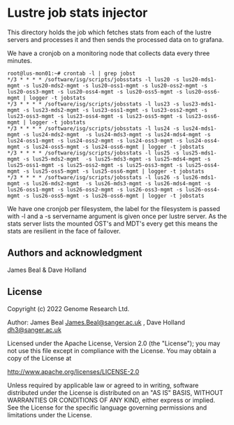 # Lustre job stats injector

This directory holds the job which fetches stats from each of the 
lustre servers and processes it and then sends the processed data
on to grafana.

We have a cronjob on a monitoring node that collects data every 
three minutes.

```
root@lus-mon01:~# crontab -l | grep jobst
*/3 * * * * /software/isg/scripts/jobsstats -l lus20 -s lus20-mds1-mgmt -s lus20-mds2-mgmt -s lus20-oss1-mgmt -s lus20-oss2-mgmt -s lus20-oss3-mgmt -s lus20-oss4-mgmt -s lus20-oss5-mgmt -s lus20-oss6-mgmt | logger -t jobstats
*/3 * * * * /software/isg/scripts/jobsstats -l lus23 -s lus23-mds1-mgmt -s lus23-mds2-mgmt -s lus23-oss1-mgmt -s lus23-oss2-mgmt -s lus23-oss3-mgmt -s lus23-oss4-mgmt -s lus23-oss5-mgmt -s lus23-oss6-mgmt | logger -t jobstats
*/3 * * * * /software/isg/scripts/jobsstats -l lus24 -s lus24-mds1-mgmt -s lus24-mds2-mgmt  -s lus24-mds3-mgmt -s lus24-mds4-mgmt -s lus24-oss1-mgmt -s lus24-oss2-mgmt -s lus24-oss3-mgmt -s lus24-oss4-mgmt -s lus24-oss5-mgmt -s lus24-oss6-mgmt | logger -t jobstats
*/3 * * * * /software/isg/scripts/jobsstats -l lus25 -s lus25-mds1-mgmt -s lus25-mds2-mgmt  -s lus25-mds3-mgmt -s lus25-mds4-mgmt -s lus25-oss1-mgmt -s lus25-oss2-mgmt -s lus25-oss3-mgmt -s lus25-oss4-mgmt -s lus25-oss5-mgmt -s lus25-oss6-mgmt | logger -t jobstats
*/3 * * * * /software/isg/scripts/jobsstats -l lus26 -s lus26-mds1-mgmt -s lus26-mds2-mgmt  -s lus26-mds3-mgmt -s lus26-mds4-mgmt -s lus26-oss1-mgmt -s lus26-oss2-mgmt -s lus26-oss3-mgmt -s lus26-oss4-mgmt -s lus26-oss5-mgmt -s lus26-oss6-mgmt | logger -t jobstats
```

We have one cronjob per filesystem, the label for the filesystem
is passed with -l and a -s servername argument is given once 
per lustre server. As the stats server lists the mounted
OST's and MDT's every get this means the stats are resilient 
in the face of failover.

## Authors and acknowledgment
James Beal & Dave Holland 

## License
Copyright (c) 2022 Genome Research Ltd. 

Author: James Beal <James.Beal@sanger.ac.uk> , Dave Holland <dh3@sanger.ac.uk>

Licensed under the Apache License, Version 2.0 (the "License");
you may not use this file except in compliance with the License.
You may obtain a copy of the License at

http://www.apache.org/licenses/LICENSE-2.0

Unless required by applicable law or agreed to in writing, software
distributed under the License is distributed on an "AS IS" BASIS,
WITHOUT WARRANTIES OR CONDITIONS OF ANY KIND, either express or implied.
See the License for the specific language governing permissions and
limitations under the License.
